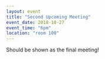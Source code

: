 ```yaml
---
layout: event
title: "Second Upcoming Meeting"
event_date: 2018-10-27
event_time: "6pm"
location: "room 100"
---
```


Should be shown as the final meeting!